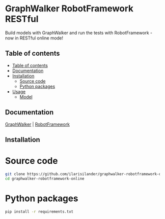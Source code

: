 # GraphWalker RobotFramework RESTful
Build models with GraphWalker and run the tests with RobotFramework - now in RESTful online mode!

## Table of contents
<!--ts-->
   * [Table of contents](#table-of-contents)
   * [Documentation](#documentation)
   * [Installation](#installation)
      * [Source code](#source-code)
      * [Python packages](#python-packages)
   * [Usage](#usage)
      * [Model](#model)
<!--te-->

## Documentation
[GraphWalker](https://github.com/GraphWalker/graphwalker-project/wiki) | 
[RobotFramework](https://robotframework.org/#documentation)

## Installation

# Source code
```bash
git clone https://github.com/ilarisilander/graphwalker-robotframework-online.git
cd graphwalker-robotframework-online
```

# Python packages
```bash
pip install -r requirements.txt
```
